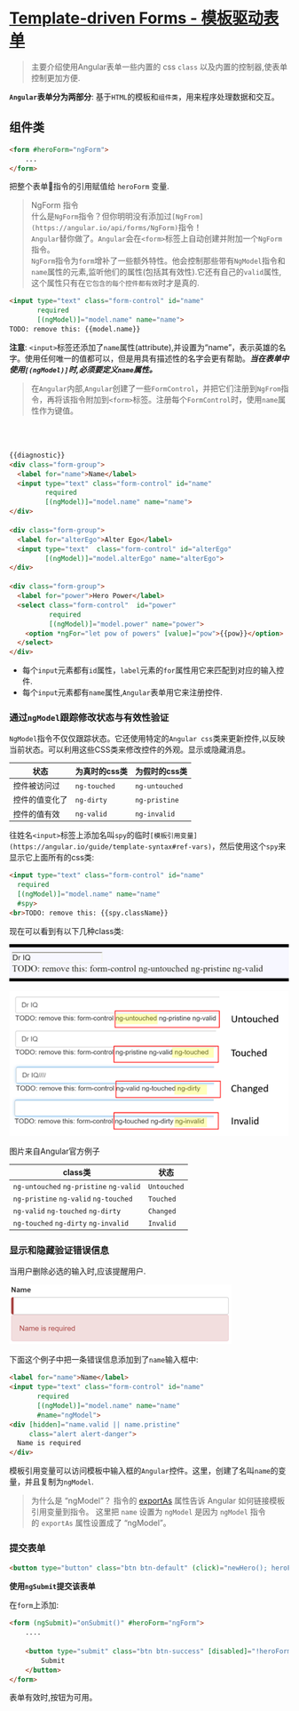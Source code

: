 # [Template-driven Forms - 模板驱动表单](https://angular.io/guide/user-input)  

> 主要介绍使用Angular表单一些内置的 css `class` 以及内置的控制器,使表单控制更加方便.   




**`Angular`表单分为两部分**: 基于`HTML`的模板和`组件类`，用来程序处理数据和交互。

## 组件类

```html
<form #heroForm="ngForm">
    ...
</form>
```

把整个表单指令的引用赋值给 `heroForm` 变量.  

> NgForm 指令   
> 什么是`NgForm`指令？但你明明没有添加过`[NgFrom](https://angular.io/api/forms/NgForm)`指令！   
> `Angular`替你做了。`Angular`会在`<form>`标签上自动创建并附加一个`NgForm`指令。  
> `NgForm`指令为`form`增补了一些额外特性。他会控制那些带有`NgModel`指令和`name`属性的元素,监听他们的属性(包括其有效性).它还有自己的`valid`属性,这个属性只有在`它包含的每个控件都有效`时才是真的.   


```html
<input type="text" class="form-control" id="name"
       required
       [(ngModel)]="model.name" name="name">
TODO: remove this: {{model.name}}
```

**注意**: `<input>`标签还添加了`name`属性(attribute),并设置为“name”，表示英雄的名字。使用任何唯一的值都可以，但是用具有描述性的名字会更有帮助。***当在表单中使用`[(ngModel)]`时,必须要定义`name`属性。***   

> 在`Angular`内部,`Angular`创建了一些`FormControl`，并把它们注册到`NgFrom`指令，再将该指令附加到`<form>`标签。注册每个`FormControl`时，使用`name`属性作为键值。   


​    
​      


```html
{{diagnostic}}
<div class="form-group">
  <label for="name">Name</label>
  <input type="text" class="form-control" id="name"
         required
         [(ngModel)]="model.name" name="name">
</div>

<div class="form-group">
  <label for="alterEgo">Alter Ego</label>
  <input type="text"  class="form-control" id="alterEgo"
         [(ngModel)]="model.alterEgo" name="alterEgo">
</div>

<div class="form-group">
  <label for="power">Hero Power</label>
  <select class="form-control"  id="power"
          required
          [(ngModel)]="model.power" name="power">
    <option *ngFor="let pow of powers" [value]="pow">{{pow}}</option>
  </select>
</div>
```




- 每个`input`元素都有`id`属性，`label`元素的`for`属性用它来匹配到对应的输入控件.
- 每个`input`元素都有`name`属性,`Angular`表单用它来注册控件.   


### 通过`ngModel`跟踪修改状态与有效性验证   

`NgModel`指令不仅仅跟踪状态。它还使用特定的`Angular css`类来更新控件,以反映当前状态。可以利用这些CSS类来修改控件的外观。显示或隐藏消息。   



| 状态 | 为真时的css类 | 为假时的css类|
|---|--|--|
|控件被访问过| `ng-touched` | `ng-untouched` |
| 控件的值变化了 | `ng-dirty` | `ng-pristine` |
| 控件的值有效 | `ng-valid` | `ng-invalid` |



往姓名`<input>`标签上添加名叫`spy`的临时`[模板引用变量](https://angular.io/guide/template-syntax#ref-vars)`，然后使用这个`spy`来显示它上面所有的css类:   



```html
<input type="text" class="form-control" id="name"
  required
  [(ngModel)]="model.name" name="name"
  #spy>
<br>TODO: remove this: {{spy.className}}
```

现在可以看到有以下几种class类:     

![Class类](/Angular5/images/forms/control-state-transitions-anim.gif)

![Class类](/Angular5/images/forms/ng-control-class-changes.png)

图片来自Angular官方例子

| class类                                 | 状态        |
| --------------------------------------- | ----------- |
| `ng-untouched` `ng-pristine` `ng-valid` | `Untouched` |
| `ng-pristine` `ng-valid` `ng-touched`   | `Touched`   |
| `ng-valid` `ng-touched` `ng-dirty`      | `Changed`   |
| `ng-touched` `ng-dirty` `ng-invalid`    | `Invalid`   |

  

### 显示和隐藏验证错误信息

当用户删除必选的输入时,应该提醒用户.   

![Class类](/Angular5/images/forms/name-required-error.png)

下面这个例子中把一条错误信息添加到了`name`输入框中:   

```html
<label for="name">Name</label>
<input type="text" class="form-control" id="name"
       required
       [(ngModel)]="model.name" name="name"
       #name="ngModel">
<div [hidden]="name.valid || name.pristine"
     class="alert alert-danger">
  Name is required
</div>
```



模板引用变量可以访问模板中输入框的`Angular`控件。这里，创建了名叫`name`的变量，并且复制为`ngModel`.

> 为什么是 “ngModel”？ 指令的 [exportAs](https://angular.cn/api/core/Directive) 属性告诉 Angular 如何链接模板引用变量到指令。 这里把 `name` 设置为 `ngModel` 是因为 `ngModel` 指令的 `exportAs` 属性设置成了 “ngModel”。



### 提交表单

```html
<button type="button" class="btn btn-default" (click)="newHero(); heroForm.reset()">New Hero</button>
```

**使用`ngSubmit`提交该表单** 

在`form`上添加: 

```html
<form (ngSubmit)="onSubmit()" #heroForm="ngForm">
    ....
    
    <button type="submit" class="btn btn-success" [disabled]="!heroForm.form.valid">
        Submit
    </button>
</form>
```

表单有效时,按钮为可用。